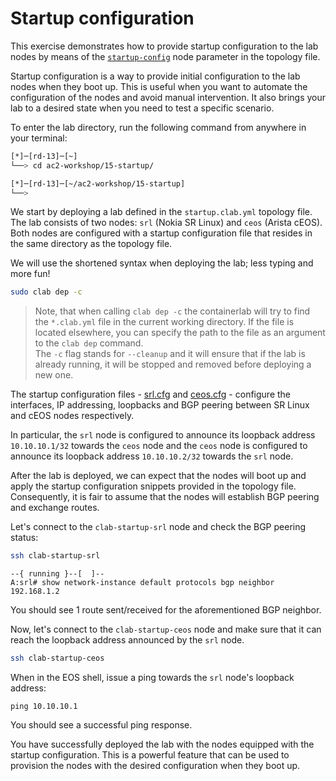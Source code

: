 # Startup configuration

This exercise demonstrates how to provide startup configuration to the lab nodes by means of the [`startup-config`](https://containerlab.dev/manual/nodes/#startup-config) node parameter in the topology file.

Startup configuration is a way to provide initial configuration to the lab nodes when they boot up. This is useful when you want to automate the configuration of the nodes and avoid manual intervention. It also brings your lab to a desired state when you need to test a specific scenario.

To enter the lab directory, run the following command from anywhere in your terminal:

```bash
[*]─[rd-13]─[~]
└──> cd ac2-workshop/15-startup/

[*]─[rd-13]─[~/ac2-workshop/15-startup]
└──>
```

We start by deploying a lab defined in the `startup.clab.yml` topology file. The lab consists of two nodes: `srl` (Nokia SR Linux) and `ceos` (Arista cEOS). Both nodes are configured with a startup configuration file that resides in the same directory as the topology file.

We will use the shortened syntax when deploying the lab; less typing and more fun!

```bash
sudo clab dep -c
```

> Note, that when calling `clab dep -c` the containerlab will try to find the `*.clab.yml` file in the current working directory. If the file is located elsewhere, you can specify the path to the file as an argument to the `clab dep` command.  
> The `-c` flag stands for `--cleanup` and it will ensure that if the lab is already running, it will be stopped and removed before deploying a new one.

The startup configuration files - [srl.cfg](srl.cfg) and [ceos.cfg](ceos.cfg) - configure the interfaces, IP addressing, loopbacks and BGP peering between SR Linux and cEOS nodes respectively.

In particular, the `srl` node is configured to announce its loopback address `10.10.10.1/32` towards the `ceos` node and the `ceos` node is configured to announce its loopback address `10.10.10.2/32` towards the `srl` node.

After the lab is deployed, we can expect that the nodes will boot up and apply the startup configuration snippets provided in the topology file. Consequently, it is fair to assume that the nodes will establish BGP peering and exchange routes.

Let's connect to the `clab-startup-srl` node and check the BGP peering status:

```bash
ssh clab-startup-srl
```

```
--{ running }--[  ]--
A:srl# show network-instance default protocols bgp neighbor 192.168.1.2
```

You should see 1 route sent/received for the aforementioned BGP neighbor.

Now, let's connect to the `clab-startup-ceos` node and make sure that it can reach the loopback address announced by the `srl` node.

```bash
ssh clab-startup-ceos
```

When in the EOS shell, issue a ping towards the `srl` node's loopback address:

```
ping 10.10.10.1
```

You should see a successful ping response.

You have successfully deployed the lab with the nodes equipped with the startup configuration. This is a powerful feature that can be used to provision the nodes with the desired configuration when they boot up.
